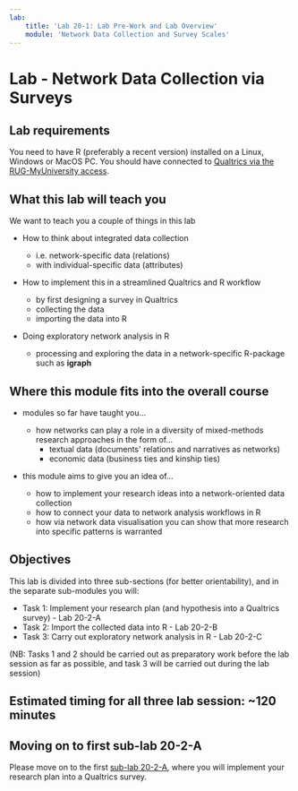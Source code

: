 ```yaml
---
lab:
    title: 'Lab 20-1: Lab Pre-Work and Lab Overview'
    module: 'Network Data Collection and Survey Scales'
---
```


# Lab - Network Data Collection via Surveys

## Lab requirements

You need to have R (preferably a recent version) installed on a Linux, Windows or MacOS PC.
You should have connected to [Qualtrics via the RUG-MyUniversity access](https://rug.eu.qualtrics.com/).

## What this lab will teach you

We want to teach you a couple of things in this lab

- How to think about integrated data collection
    - i.e. network-specific data (relations)
    - with individual-specific data (attributes)

- How to implement this in a streamlined Qualtrics and R workflow
    - by first designing a survey in Qualtrics
    - collecting the data
    - importing the data into R

- Doing exploratory network analysis in R
    - processing and exploring the data in a network-specific R-package such as **igraph**
    
## Where this module fits into the overall course

- modules so far have taught you...
    - how networks can play a role in a diversity of mixed-methods research approaches in the form of...
        - textual data (documents' relations and narratives as networks)
        - economic data (business ties and kinship ties)

- this module aims to give you an idea of...
    - how to implement your research ideas into a network-oriented data collection 
    - how to connect your data to network analysis workflows in R
    - how via network data visualisation you can show that more research into specific patterns is warranted
    

## Objectives

This lab is divided into three sub-sections (for better orientability), and in the separate sub-modules you will:

+ Task 1: Implement your research plan (and hypothesis into a Qualtrics survey) - Lab 20-2-A
+ Task 2: Import the collected data into R - Lab 20-2-B
+ Task 3: Carry out exploratory network analysis in R - Lab 20-2-C

(NB: Tasks 1 and 2 should be carried out as preparatory work before the lab session as far as possible, and task 3 will be carried out during the lab session)

## Estimated timing for all three lab session: ~120 minutes


## Moving on to first sub-lab 20-2-A

Please move on to the first [sub-lab 20-2-A](LAB_20-2-A-ImplementResearchPlan_intoQualtrics.md), where you will implement your research plan into a Qualtrics survey.
